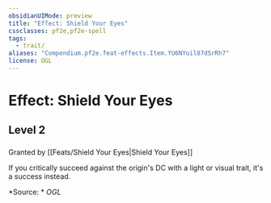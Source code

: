 ```yaml
---
obsidianUIMode: preview
title: "Effect: Shield Your Eyes"
cssclasses: pf2e,pf2e-spell
tags:
  - trait/
aliases: "Compendium.pf2e.feat-effects.Item.YU6NYuil87dSrRh7"
license: OGL
---
```

# Effect: Shield Your Eyes
## Level 2
### 






Granted by [[Feats/Shield Your Eyes|Shield Your Eyes]]

If you critically succeed against the origin's DC with a light or visual trait, it's a success instead.

*Source: *
*OGL*